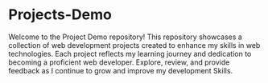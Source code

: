 # Projects-Demo
Welcome to the Project Demo repository! This repository showcases a collection of web development projects created to enhance my skills in web technologies. Each project reflects my learning journey and dedication to becoming a proficient web developer. Explore, review, and provide feedback as I continue to grow and improve my development Skills.
